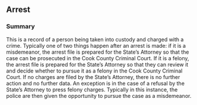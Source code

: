 ## Arrest

### Summary

This is a record of a person being taken into custody and charged with a crime. Typically one of two things happen after an arrest is made: if it is a misdemeanor, the arrest file is prepared for the State’s Attorney so that the case can be prosecuted in the Cook County Criminal Court. If it is a felony, the arrest file is prepared for the State’s Attorney so that they can review it and decide whether to pursue it as a felony in the Cook County Criminal Court. If no charges are filed by the State’s Attorney, there is no further action and no further data. An exception is in the case of a refusal by the State’s Attorney to press felony charges. Typically in this instance, the police are then given the opportunity to pursue the case as a misdemeanor.